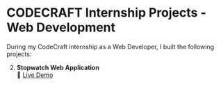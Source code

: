 # CODECRAFT Internship Projects - Web Development

During my CodeCraft internship as a Web Developer, I built the following projects:

2. **Stopwatch Web Application**  
   🔗 [Live Demo](https://abdulelah2004.github.io/CODECRAFT_WD_02/)
   
